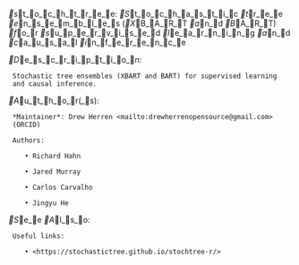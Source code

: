 _s_t_o_c_h_t_r_e_e: _S_t_o_c_h_a_s_t_i_c _t_r_e_e _e_n_s_e_m_b_l_e_s (_X_B_A_R_T _a_n_d _B_A_R_T) _f_o_r _s_u_p_e_r_v_i_s_e_d
_l_e_a_r_n_i_n_g _a_n_d _c_a_u_s_a_l _i_n_f_e_r_e_n_c_e

_D_e_s_c_r_i_p_t_i_o_n:

     Stochastic tree ensembles (XBART and BART) for supervised learning
     and causal inference.

_A_u_t_h_o_r(_s):

     *Maintainer*: Drew Herren <mailto:drewherrenopensource@gmail.com>
     (ORCID)

     Authors:

        • Richard Hahn

        • Jared Murray

        • Carlos Carvalho

        • Jingyu He

_S_e_e _A_l_s_o:

     Useful links:

        • <https://stochastictree.github.io/stochtree-r/>

